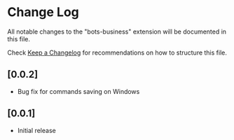 # Change Log

All notable changes to the "bots-business" extension will be documented in this file.

Check [Keep a Changelog](http://keepachangelog.com/) for recommendations on how to structure this file.

## [0.0.2]
- Bug fix for commands saving on Windows

## [0.0.1]

- Initial release


